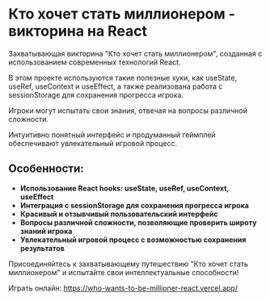 <h1>Кто хочет стать миллионером - викторина на React</h1> <p>Захватывающая викторина "Кто хочет стать миллионером", созданная с использованием современных технологий React.</p> <p>В этом проекте используются такие полезные хуки, как useState, useRef, useContext и useEffect, а также реализована работа с sessionStorage для сохранения прогресса игрока.</p> <p>Игроки могут испытать свои знания, отвечая на вопросы различной сложности.</p> <p>Интуитивно понятный интерфейс и продуманный геймплей обеспечивают увлекательный игровой процесс.</p> <h2>Особенности:</h2> <ul> <li><strong>Использование React hooks: useState, useRef, useContext, useEffect</strong></li> <li><strong>Интеграция с sessionStorage для сохранения прогресса игрока</strong></li> <li><strong>Красивый и отзывчивый пользовательский интерфейс</strong></li> <li><strong>Вопросы различной сложности, позволяющие проверить широту знаний игрока</strong></li> <li><strong>Увлекательный игровой процесс с возможностью сохранения результатов</strong></li> </ul> <p>Присоединяйтесь к захватывающему путешествию "Кто хочет стать миллионером" и испытайте свои интеллектуальные способности!</p> <p>Играть онлайн: <a href="https://who-wants-to-be-millioner-react.vercel.app/">https://who-wants-to-be-millioner-react.vercel.app/
